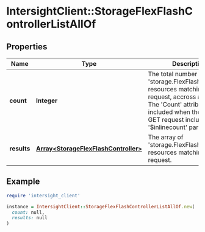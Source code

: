 # IntersightClient::StorageFlexFlashControllerListAllOf

## Properties

| Name | Type | Description | Notes |
| ---- | ---- | ----------- | ----- |
| **count** | **Integer** | The total number of &#39;storage.FlexFlashController&#39; resources matching the request, accross all pages. The &#39;Count&#39; attribute is included when the HTTP GET request includes the &#39;$inlinecount&#39; parameter. | [optional] |
| **results** | [**Array&lt;StorageFlexFlashController&gt;**](StorageFlexFlashController.md) | The array of &#39;storage.FlexFlashController&#39; resources matching the request. | [optional] |

## Example

```ruby
require 'intersight_client'

instance = IntersightClient::StorageFlexFlashControllerListAllOf.new(
  count: null,
  results: null
)
```

